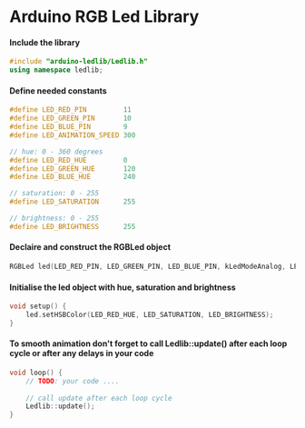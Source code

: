# Arduino RGB Led Library

#### Include the library

```c++
#include "arduino-ledlib/Ledlib.h"
using namespace ledlib;
```

#### Define needed constants

```c++
#define LED_RED_PIN         11
#define LED_GREEN_PIN       10
#define LED_BLUE_PIN        9
#define LED_ANIMATION_SPEED 300

// hue: 0 - 360 degrees
#define LED_RED_HUE         0
#define LED_GREEN_HUE       120
#define LED_BLUE_HUE        240

// saturation: 0 - 255
#define LED_SATURATION      255

// brightness: 0 - 255
#define LED_BRIGHTNESS      255
```

#### Declaire and construct the RGBLed object

```c++
RGBLed led(LED_RED_PIN, LED_GREEN_PIN, LED_BLUE_PIN, kLedModeAnalog, LED_ANIMATION_SPEED);
```

#### Initialise the led object with hue, saturation and brightness

```c++
void setup() {
    led.setHSBColor(LED_RED_HUE, LED_SATURATION, LED_BRIGHTNESS);
}
```
#### To smooth animation don't forget to call Ledlib::update() after each loop cycle or after any delays in your code

```c++
void loop() {
    // TODO: your code ....
 
    // call update after each loop cycle
    Ledlib::update();
}
```
